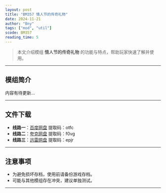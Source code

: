 ```yaml
---
layout: post
title: "BM357 情人节的传奇礼物"
date: 2024-11-21
author: "Bny"
tags: ["mod", "util"]
scode: BM357
reading_time: 5
---
```


> 本文介绍模组 **情人节的传奇礼物** 的功能与特点，帮助玩家快速了解并使用。

---

## 模组简介

内容有待更新...

---


## 文件下载
- **线路一**：[百度网盘](https://pan.baidu.com/s/159fZjbKuvs6XvVqftBINVg?pwd=otfc)  提取码：otfc  
- **线路二**：[夸克网盘](https://pan.quark.cn/s/3716819d77f7?pwd=f0vg)  提取码：f0vg  
- **线路三**：[迅雷网盘](https://pan.xunlei.com/s/VOCCbVu1FBSWOyjQkONBERGsA1?pwd=epjr)  提取码：epjr  

---

## 注意事项
- 为避免损坏存档，使用前请备份游戏存档。
- 可能与其他模组存在冲突，建议单独测试。

---


